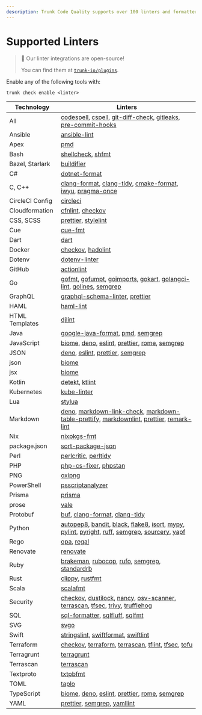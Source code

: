 ```yaml
---
description: Trunk Code Quality supports over 100 linters and formatters
---
```


# Supported Linters

> 📘 Our linter integrations are open-source!
>
> You can find them at [`trunk-io/plugins`](https://github.com/trunk-io/plugins).

Enable any of the following tools with:

```
trunk check enable <linter>
```

[//]: #
[//]: # "1. Support for Detekt is under active development; see our [docs](https://docs.trunk.io/docs/check-supported-linters#detekt) for more details."
[//]: # "2. [Module inspection](https://github.com/terraform-linters/tflint/blob/master/docs/user-guide/module-inspection.md), [deep checking](https://github.com/terraform-linters/tflint-ruleset-aws/blob/master/docs/deep_checking.md), and setting variables are not currently supported."
[//]: #
[//]: # "### Linter-specific Configuration"
[//]: #
[//]: # "Some linters require a bit more modification to properly set up. View page for the particular linter for more info."

| Technology | Linters |
| ---------- | ------- |
| All | [codespell](./codespell.md), [cspell](./cspell.md), [git-diff-check](./git-diff-check.md), [gitleaks](./gitleaks.md), [pre-commit-hooks](./pre-commit-hooks.md)|
| Ansible | [ansible-lint](./ansible-lint.md)|
| Apex | [pmd](./pmd.md)|
| Bash | [shellcheck](./shellcheck.md), [shfmt](./shfmt.md)|
| Bazel, Starlark | [buildifier](./buildifier.md)|
| C# | [dotnet-format](./dotnet-format.md)|
| C, C++ | [clang-format](./clang-format.md), [clang-tidy](./clang-tidy.md), [cmake-format](./cmake-format.md), [iwyu](./iwyu.md), [pragma-once](./pragma-once.md)|
| CircleCI Config | [circleci](./circleci.md)|
| Cloudformation | [cfnlint](./cfnlint.md), [checkov](./checkov.md)|
| CSS, SCSS | [prettier](./prettier.md), [stylelint](./stylelint.md)|
| Cue | [cue-fmt](./cue-fmt.md)|
| Dart | [dart](./dart.md)|
| Docker | [checkov](./checkov.md), [hadolint](./hadolint.md)|
| Dotenv | [dotenv-linter](./dotenv-linter.md)|
| GitHub | [actionlint](./actionlint.md)|
| Go | [gofmt](./gofmt.md), [gofumpt](./gofumpt.md), [goimports](./goimports.md), [gokart](./gokart.md), [golangci-lint](./golangci-lint.md), [golines](./golines.md), [semgrep](./semgrep.md)|
| GraphQL | [graphql-schema-linter](./graphql-schema-linter.md), [prettier](./prettier.md)|
| HAML | [haml-lint](./haml-lint.md)|
| HTML Templates | [djlint](./djlint.md)|
| Java | [google-java-format](./google-java-format.md), [pmd](./pmd.md), [semgrep](./semgrep.md)|
| JavaScript | [biome](./biome.md), [deno](./deno.md), [eslint](./eslint.md), [prettier](./prettier.md), [rome](./rome.md), [semgrep](./semgrep.md)|
| JSON | [deno](./deno.md), [eslint](./eslint.md), [prettier](./prettier.md), [semgrep](./semgrep.md)|
| json | [biome](./biome.md)|
| jsx | [biome](./biome.md)|
| Kotlin | [detekt](./detekt.md), [ktlint](./ktlint.md)|
| Kubernetes | [kube-linter](./kube-linter.md)|
| Lua | [stylua](./stylua.md)|
| Markdown | [deno](./deno.md), [markdown-link-check](./markdown-link-check.md), [markdown-table-prettify](./markdown-table-prettify.md), [markdownlint](./markdownlint.md), [prettier](./prettier.md), [remark-lint](./remark-lint.md)|
| Nix | [nixpkgs-fmt](./nixpkgs-fmt.md)|
| package.json | [sort-package-json](./sort-package-json.md)|
| Perl | [perlcritic](./perlcritic.md), [perltidy](./perltidy.md)|
| PHP | [php-cs-fixer](./php-cs-fixer.md), [phpstan](./phpstan.md)|
| PNG | [oxipng](./oxipng.md)|
| PowerShell | [psscriptanalyzer](./psscriptanalyzer.md)|
| Prisma | [prisma](./prisma.md)|
| prose | [vale](./vale.md)|
| Protobuf | [buf](./buf.md), [clang-format](./clang-format.md), [clang-tidy](./clang-tidy.md)|
| Python | [autopep8](./autopep8.md), [bandit](./bandit.md), [black](./black.md), [flake8](./flake8.md), [isort](./isort.md), [mypy](./mypy.md), [pylint](./pylint.md), [pyright](./pyright.md), [ruff](./ruff.md), [semgrep](./semgrep.md), [sourcery](./sourcery.md), [yapf](./yapf.md)|
| Rego | [opa](./opa.md), [regal](./regal.md)|
| Renovate | [renovate](./renovate.md)|
| Ruby | [brakeman](./brakeman.md), [rubocop](./rubocop.md), [rufo](./rufo.md), [semgrep](./semgrep.md), [standardrb](./standardrb.md)|
| Rust | [clippy](./clippy.md), [rustfmt](./rustfmt.md)|
| Scala | [scalafmt](./scalafmt.md)|
| Security | [checkov](./checkov.md), [dustilock](./dustilock.md), [nancy](./nancy.md), [osv-scanner](./osv-scanner.md), [terrascan](./terrascan.md), [tfsec](./tfsec.md), [trivy](./trivy.md), [trufflehog](./trufflehog.md)|
| SQL | [sql-formatter](./sql-formatter.md), [sqlfluff](./sqlfluff.md), [sqlfmt](./sqlfmt.md)|
| SVG | [svgo](./svgo.md)|
| Swift | [stringslint](./stringslint.md), [swiftformat](./swiftformat.md), [swiftlint](./swiftlint.md)|
| Terraform | [checkov](./checkov.md), [terraform](./terraform.md), [terrascan](./terrascan.md), [tflint](./tflint.md), [tfsec](./tfsec.md), [tofu](./tofu.md)|
| Terragrunt | [terragrunt](./terragrunt.md)|
| Terrascan | [terrascan](./terrascan.md)|
| Textproto | [txtpbfmt](./txtpbfmt.md)|
| TOML | [taplo](./taplo.md)|
| TypeScript | [biome](./biome.md), [deno](./deno.md), [eslint](./eslint.md), [prettier](./prettier.md), [rome](./rome.md), [semgrep](./semgrep.md)|
| YAML | [prettier](./prettier.md), [semgrep](./semgrep.md), [yamllint](./yamllint.md)|
